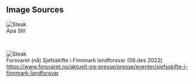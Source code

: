## Image Sources
![Steak](https://www.seriouseats.com/thmb/sGmCdh11W1YtdHhHjosa2alkPJM=/750x0/filters:no_upscale():max_bytes(150000):strip_icc():format(webp)/__opt__aboutcom__coeus__resources__content_migration__serious_eats__seriouseats.com__recipes__images__2015__05__Anova-Steak-Guide-Sous-Vide-Photos15-beauty-159b7038c56a4e7685b57f478ca3e4c8.jpg)<br>
 Apa Stil

 <br>

 ![Steak](https://www.forsvaret.no/aktuelt-og-presse/presse/eventer/_/image/ba0cd06a-999e-4381-9d7c-eec7a41f7005:39baa40093f53f21182bcb01f1da5c68a742cb4b/block-2048-1364-/30092020b7b.jpg?quality=70)<br>
  Forsvaret (nå) Sjefsskifte i Finnmark landforsvar (06.des 2022)  https://www.forsvaret.no/aktuelt-og-presse/presse/eventer/sjefsskifte-i-finnmark-landforsvar
